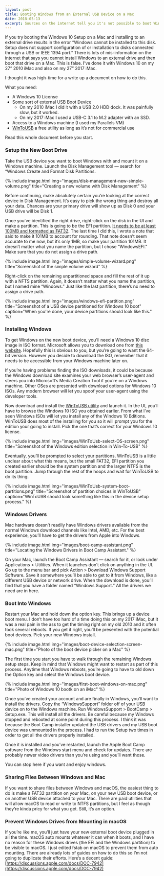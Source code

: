 ```yaml
---
layout: post
title: Booting Windows from an External USB Device on a Mac
date: 2018-05-13
excerpt: Sources on the internet tell you it's not possible to boot Windows 10 off a USB device on a Mac. It is possible, becasue I've done it before. Here's a howto I wrote up.
---
```

If you try booting the Windows 10 Setup on a Mac and installing to an external drive results in the error “Windows cannot be installed to this disk. Setup does not support configuration of or installation to disks connected through a USB or IEEE 1394 port.” There is lots of mis-information on the internet that says you cannot install Windows to an external drive and then boot that drive on a Mac. This is false. I’ve done it with Windows 10 on my 27” 2010 iMac and also on my 27” 2017 iMac.

I thought it was high-time for a write up a document on how to do this.

What you need:
* A Windows 10 License
* Some sort of external USB Boot Device
    * On my 2010 iMac I did it with a USB 2.0 HDD dock. It was painfully slow, but it worked.
    * On my 2017 iMac I used a USB-C 3.1 to M.2 adapter with an SSD.
* Access to a Windows machine (I used my Parallels VM)
* [WinToUSB](https://www.easyuefi.com/wintousb/) a free utility as long as it’s not for commercial use

Read this whole document before you start.

### Setup the New Boot Drive ###

Take the USB device you want to boot Windows with and mount it on a Windows machine. Launch the Disk Management tool — search for “Windows Create and Format Disk Partitions.

{% include image.html img="images/disk-management-new-simple-volume.png" title="Creating a new volume with Disk Management" %}

Before continuing, make absolutely certain you’re looking at the correct device in Disk Management. It’s easy to pick the wrong thing and destroy all your data. Chances are your primary drive will show up as Disk 0 and your USB drive will be Disk 1.

Once you’ve identified the right drive, right-click on the disk in the UI and make a partition. This is going to be the EFI partition. [It needs to be at least 100MB and formatted as FAT32](https://docs.microsoft.com/en-us/windows-hardware/manufacture/desktop/configure-uefigpt-based-hard-drive-partitions). The last time I did this, I wrote a note that said to make it 101MB to account for rounding. That note doesn’t seem accurate to me now, but it’s only 1MB, so make your partition 101MB. It doesn’t matter what you name the partition, but I chose “WindowsEFI." Make sure that you do not assign a drive path.

{% include image.html img="images/simple-volume-wizard.png" title="Screenshot of the simple volume wizard" %}

Right-click on the remaining unpartitioned space and fill the rest of it up with a NFTS partition. Again, it doesn’t matter what you name the partition, but I named mine “Windows.” Just like the last partition, there’s no need to assign a drive path.

{% include image.html img="images/windows-efi-partition.png" title="Screenshot of a USB device partitioned for Windows 10 boot" caption="When you're done, your device partitions should look like this." %}

### Installing Windows ###

To get Windows on the new boot device, you'll need a Windows 10 disc image in ISO format. Microsoft allows you to download one from [this website](https://www.microsoft.com/en-us/software-download/windows10ISO).  Hopefully this is obvious to you, but you’re going to want the 64-bit version. However you decide to download the ISO, remember that it needs to be accessible from your Windows machine later on.

If you’re having problems finding the ISO downloads, it could be because the Windows download site examines your web browser’s user-agent and steers you into Microsoft’s Media Creation Tool if you’re on a Windows machine. Other OSes are presented with download options for Windows 10 ISOs. Any modern browser will let you spoof your user-agent using the developer tools.

Now download and install the [WinToUSB utility](https://www.easyuefi.com/wintousb/) and launch it. In the UI, you’ll have to browse the Windows 10 ISO you obtained earlier. From what I’ve seen Windows ISOs will let you install any of the Windows 10 Editions. WinToUSB does most of the installing for you so it will prompt you for the edition your going to install. Pick the one that’s correct for your Windows 10 license.

{% include image.html img="images/WinToUsb-select-OS-screen.png" title="Screenshot of the Windows edition selection in Win-To-USB" %}

Eventually, you’ll be prompted to select your partitions. WinToUSB is a little unclear about what this means, but the small FAT32, EFI partition you created earlier should be the system partition and the larger NTFS is the boot partition. Jump through the rest of the hoops and wait for WinToUSB to do its thing.

{% include image.html img="images/WinToUsb-system-boot-partitions.png" title="Screenshot of partition choices in WinToUSB" caption="WinToUSB should look something like this in the device setup process." %}

### Windows Drivers ###

Mac hardware doesn’t readily have Windows drivers available from the normal Windows download channels like Intel, AMD, etc. For the best experience, you’ll have to get the drivers from Apple into Windows.

{% include image.html img="images/boot-camp-assistant.png" title="Locating the Windows Drivers in Boot Camp Assistant." %}

On your Mac, launch the Boot Camp Assistant — search for it, or look under Applications > Utilities. When it launches don’t click on anything in the UI. Go up to the menu bar and pick Action > Download Windows Support Software. Save it somewhere you’ll be able to get to it from Windows, like a different USB device or network drive. When the download is done, you’ll find that you have a folder named “Windows Support.” All the drivers we need are in here.

### Boot Into Windows ###

Restart your Mac and hold down the option key. This brings up a device boot menu. I don’t have too hard of a time doing this on my 2017 iMac, but it was a real pain in the ass to get the timing right on my old 2010 and it often took several reboots. If you get it right, you’ll be presented with the potential boot devices. Pick your new Windows install.

{% include image.html img="images/boot-device-selection-screen-mac.png" title="Photo of the boot device picker on a Mac" %}

The first time you start you have to walk through the remaining Windows setup steps. Keep in mind that Windows might want to restart as part of this process. Anytime that Windows reboots, you’re going to have to old down the Option key and select the Windows boot device.

{% include image.html img="images/first-boot-windows-on-mac.png" title="Photo of Windows 10 bootk on an iMac" %}

Once you’ve created your account and are finally in Windows, you’ll want to install the drivers. Copy the “WindowsSupport” folder off of your USB device on to the Windows machine. Run WindowsSupport > BootCamp > Setup.exe. This will install all the drivers. Be careful because my Windows stopped and rebooted at some point during this process. I think it was because the Boot Camp installer updated the USB drivers and my USB boot device was unmounted in the process. I had to run the Setup two times in order to get all the drivers properly installed.

Once it is installed and you’ve restarted, launch the Apple Boot Camp software from the Windows start menu and check for updates. There are probably newer video drivers than you’re using and you’ll want those.

You can stop here if you want and enjoy windows.

### Sharing Files Between Windows and Mac ###

If you want to share files between Windows and macOS, the easiest thing to do is make a FAT32 partition on your Mac, on your new USB boot device, or on another USB device attached to your Mac. There are paid utilities that will allow macOS to read or write to NTFS partitions, but I feel as though they’re kinda pricy for what you get. Still, it’s an option.

### Prevent Windows Drives from Mounting in macOS ###

If you’re like me, you’ll just have your new external boot device plugged in all the time. macOS auto mounts whatever it can when it boots, and I have no reason for these Windows drives (the EFI and the Windows partition) to be visible to macOS. I just edited fstab on macOS to prevent them from auto mounting. There are already lots of guides on how to do this so I’m not going to duplicate their efforts. Here’s a decent guide: [https://discussions.apple.com/docs/DOC-7942](https://discussions.apple.com/docs/DOC-7942)
